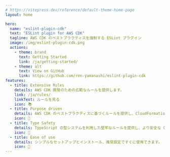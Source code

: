 ```yaml
---
# https://vitepress.dev/reference/default-theme-home-page
layout: home

hero:
  name: "eslint-plugin-cdk"
  text: "ESLint plugin for AWS CDK"
  tagline: AWS CDK のベストプラクティスを強制する ESLint プラグイン
  image: /img/eslint-plugin-cdk.png
  actions:
    - theme: brand
      text: Getting Started
      link: /ja/getting-started/
    - theme: alt
      text: View on GitHub
      link: https://github.com/ren-yamanashi/eslint-plugin-cdk
features:
  - title: Extensive Rules
    details: AWS CDK 開発のための広範なルールを提供します。
    link: /ja/rules/
    linkText: ルールを見る
    icon: 📚
  - title: Purpose driven
    details: AWS CDK のベストプラクティスに基づくルールを提供し、CloudFormation の読みやすさや保守性を向上させます。
    icon: 🎯
  - title: Type Safety
    details: TypeScript の型システムを利用した堅牢なルールを提供し、より安全な CDK コードを書く手助けをします。
    icon: 💪
  - title: Ease of use
    details: シンプルなセットアップとインストール、推奨設定ですぐに使用できます。
    icon: 🔧
---
```

